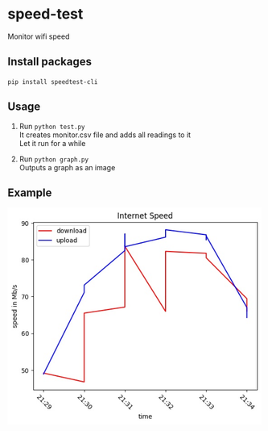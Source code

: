 # speed-test
Monitor wifi speed

## Install packages
`pip install speedtest-cli`

## Usage
1. Run `python test.py`  
It creates monitor.csv file and adds all readings to it  
Let it run for a while  

2. Run `python graph.py`    
Outputs a graph as an image  

## Example
![](speed.jpg)


